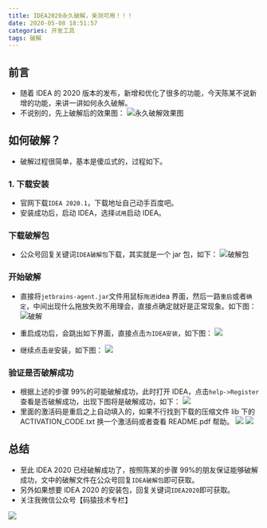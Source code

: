 ```yaml
---
title: IDEA2020永久破解，亲测可用！！！
date: 2020-05-08 18:51:57
categories: 开发工具
tags: 破解
---
```


## 前言

- 随着 IDEA 的 2020 版本的发布，新增和优化了很多的功能，今天陈某不说新增的功能，来讲一讲如何永久破解。
- 不说别的，先上破解后的效果图：
  ![永久破解效果图](https://gitee.com/chenjiabing666/Blog-file/raw/master/IDEA%E7%A0%B4%E8%A7%A3/1.png)

## 如何破解？

- 破解过程很简单，基本是傻瓜式的，过程如下。

### 1. 下载安装

- 官网下载`IDEA 2020.1`，下载地址自己动手百度吧。
- 安装成功后，启动 IDEA，选择`试用`启动 IDEA。

### 下载破解包

- 公众号回复关键词`IDEA破解包`下载，其实就是一个 jar 包，如下：
  ![破解包](https://gitee.com/chenjiabing666/Blog-file/raw/master/IDEA%E7%A0%B4%E8%A7%A3/2.png)

### 开始破解

- 直接将`jetbrains-agent.jar`文件用鼠标`拖进`idea 界面，然后一路`重启`或者`确定`，中间出现什么拖放失败不用理会，直接点确定就好是正常现象。如下图：
  ![破解](https://gitee.com/chenjiabing666/Blog-file/raw/master/IDEA%E7%A0%B4%E8%A7%A3/3.png)

- 重启成功后，会跳出如下界面，直接点击`为IDEA安装`，如下图：
  ![](https://gitee.com/chenjiabing666/Blog-file/raw/master/IDEA%E7%A0%B4%E8%A7%A3/4.png)
- 继续点击`是`安装，如下图：
  ![](https://gitee.com/chenjiabing666/Blog-file/raw/master/IDEA%E7%A0%B4%E8%A7%A3/7.png)

### 验证是否破解成功

- 根据上述的步骤 99%的可能破解成功，此时打开 IDEA，点击`help->Register`查看是否破解成功，出现下图将是破解成功，如下：
  ![](https://gitee.com/chenjiabing666/Blog-file/raw/master/IDEA%E7%A0%B4%E8%A7%A3/1.png)
- 里面的激活码是重启之上自动填入的，如果不行找到下载的压缩文件 lib 下的 ACTIVATION_CODE.txt 换一个激活码或者查看 README.pdf 帮助。
  ![](https://gitee.com/chenjiabing666/Blog-file/raw/master/IDEA%E7%A0%B4%E8%A7%A3/5.png)
  ![](https://gitee.com/chenjiabing666/Blog-file/raw/master/IDEA%E7%A0%B4%E8%A7%A3/6.png)

## 总结

- 至此 IDEA 2020 已经破解成功了，按照陈某的步骤 99%的朋友保证能够破解成功，文中的破解文件在公众号回复`IDEA破解包`即可获取。
- 另外如果想要 IDEA 2020 的安装包，回复关键词`IDEA2020`即可获取。
- 关注我微信公众号【码猿技术专栏】

![](https://gitee.com/chenjiabing666/Blog-file/raw/master/%E4%B8%83%E7%A7%92%E7%BC%96%E7%A8%8B.jpg)

